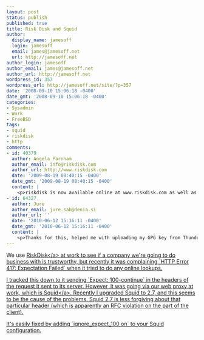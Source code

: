 ```yaml
---
layout: post
status: publish
published: true
title: Risk Disk and Squid
author:
  display_name: jamesoff
  login: jamesoff
  email: james@jamesoff.net
  url: http://jamesoff.net
author_login: jamesoff
author_email: james@jamesoff.net
author_url: http://jamesoff.net
wordpress_id: 357
wordpress_url: http://jamesoff.net/site/?p=357
date: '2008-09-10 15:06:18 -0400'
date_gmt: '2008-09-10 15:06:18 -0400'
categories:
- Sysadmin
- Work
- FreeBSD
tags:
- squid
- riskdisk
- http
comments:
- id: 40379
  author: Angela Parnham
  author_email: info@riskdisk.com
  author_url: http://www.riskdisk.com
  date: '2009-08-19 08:40:15 -0400'
  date_gmt: '2009-08-19 08:40:15 -0400'
  content: |
    <p>riskdisk is now available online at www.riskdisk.com as well as being easier to access riskdisk now offers hyper monitoring.<&#47;p>
- id: 64327
  author: Jure
  author_email: jure.sah@denia.si
  author_url: ''
  date: '2010-06-12 15:16:11 -0400'
  date_gmt: '2010-06-12 15:16:11 -0400'
  content: |
    <p>Thanks for this, helped me with uploading my GPG key from Thunderbird &#47; Enigmail, when Thunderbird is configured to use a Squid 2.7 proxy.<&#47;p>
---
```

<p>We use <a href="http:&#47;&#47;www.riskdisk.com&#47;">RiskDisk<&#47;a> at work to see if a company we're going to do business with is trustworthy, but recently it was complaining `HTTP Error 417: Expectation Failed` when it tried to do any online lookups.</p>
<p>I tracked this down to it sending `Expect: 100-continue` in the headers of the request it sent to its server. However, it was going via our web proxy at work, which is <a href="http:&#47;&#47;www.squid-cache.org&#47;">Squid<&#47;a>. Recently I upgraded Squid to 2.7, and this seems to be the cause of the problems. Squid 2.7 is less forgiving about that particular header (which is apparently an RFC violation on the part of the client).</p>
<p>It's easily fixed by adding `ignore_expect_100 on` to your Squid configuration.</p>
